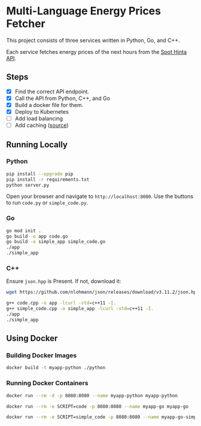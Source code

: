# Multi-Language Energy Prices Fetcher

This project consists of three services written in Python, Go, and C++.

Each service fetches energy prices of the next hours from the [Spot Hinta API](https://api.spot-hinta.fi/swagger/ui).

## Steps
- [x] Find the correct API endpoint.
- [x] Call the API from Python, C++, and Go
- [x] Build a docker file for them.
- [x] Deploy to Kubernetes
- [ ] Add load balancing
- [ ] Add caching ([source](https://www.lonti.com/blog/using-caching-strategies-to-improve-api-performance))

## Running Locally

### Python

```bash
pip install --upgrade pip
pip install -r requirements.txt
python server.py
```

Open your browser and navigate to `http://localhost:8080`. Use the buttons to run `code.py` or `simple_code.py`.

### Go

```bash
go mod init .
go build -o app code.go
go build -o simple_app simple_code.go
./app
./simple_app
```

### C++

Ensure `json.hpp` is Present. If not, download it:

```bash
wget https://github.com/nlohmann/json/releases/download/v3.11.2/json.hpp -O json.hpp
```

```bash
g++ code.cpp -o app -lcurl -std=c++11 -I.
g++ simple_code.cpp -o simple_app -lcurl -std=c++11 -I.
./app
./simple_app
```

## Using Docker

### Building Docker Images

```bash
docker build -t myapp-python ./python
```

### Running Docker Containers

```bash
docker run --rm -d -p 8080:8080 --name myapp-python myapp-python
```

  ```bash
  docker run --rm -e SCRIPT=code -p 8080:8080 --name myapp-go myapp-go
  ```

  ```bash
  docker run --rm -e SCRIPT=simple_code -p 8080:8080 --name myapp-go-simple myapp-go
  ```